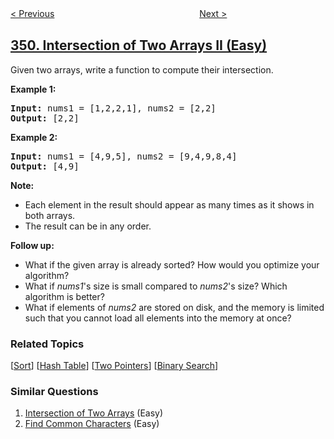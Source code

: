 <!--|This file generated by command(leetcode description); DO NOT EDIT.    |-->
<!--+----------------------------------------------------------------------+-->
<!--|@author    openset <openset.wang@gmail.com>                           |-->
<!--|@link      https://github.com/openset                                 |-->
<!--|@home      https://github.com/tonymontaro/leetcode-hints                        |-->
<!--+----------------------------------------------------------------------+-->

[< Previous](https://github.com/tonymontaro/leetcode-hints/tree/master/problems/intersection-of-two-arrays "Intersection of Two Arrays")
　　　　　　　　　　　　　　　　
[Next >](https://github.com/tonymontaro/leetcode-hints/tree/master/problems/android-unlock-patterns "Android Unlock Patterns")

## [350. Intersection of Two Arrays II (Easy)](https://leetcode.com/problems/intersection-of-two-arrays-ii "两个数组的交集 II")

<p>Given two arrays, write a function to compute their intersection.</p>

<p><strong>Example 1:</strong></p>

<pre>
<strong>Input: </strong>nums1 = <span id="example-input-1-1">[1,2,2,1]</span>, nums2 = <span id="example-input-1-2">[2,2]</span>
<strong>Output: </strong><span id="example-output-1">[2,2]</span>
</pre>

<div>
<p><strong>Example 2:</strong></p>

<pre>
<strong>Input: </strong>nums1 = <span id="example-input-2-1">[4,9,5]</span>, nums2 = <span id="example-input-2-2">[9,4,9,8,4]</span>
<strong>Output: </strong><span id="example-output-2">[4,9]</span></pre>
</div>

<p><b>Note:</b></p>

<ul>
	<li>Each element in the result should appear as many times as it shows in both arrays.</li>
	<li>The result can be in any order.</li>
</ul>

<p><b>Follow up:</b></p>

<ul>
	<li>What if the given array is already sorted? How would you optimize your algorithm?</li>
	<li>What if <i>nums1</i>&#39;s size is small compared to <i>nums2</i>&#39;s size? Which algorithm is better?</li>
	<li>What if elements of <i>nums2</i> are stored on disk, and the memory is limited such that you cannot load all elements into the memory at once?</li>
</ul>

### Related Topics
  [[Sort](https://github.com/tonymontaro/leetcode-hints/tree/master/tag/sort/README.md)]
  [[Hash Table](https://github.com/tonymontaro/leetcode-hints/tree/master/tag/hash-table/README.md)]
  [[Two Pointers](https://github.com/tonymontaro/leetcode-hints/tree/master/tag/two-pointers/README.md)]
  [[Binary Search](https://github.com/tonymontaro/leetcode-hints/tree/master/tag/binary-search/README.md)]

### Similar Questions
  1. [Intersection of Two Arrays](https://github.com/tonymontaro/leetcode-hints/tree/master/problems/intersection-of-two-arrays) (Easy)
  1. [Find Common Characters](https://github.com/tonymontaro/leetcode-hints/tree/master/problems/find-common-characters) (Easy)
